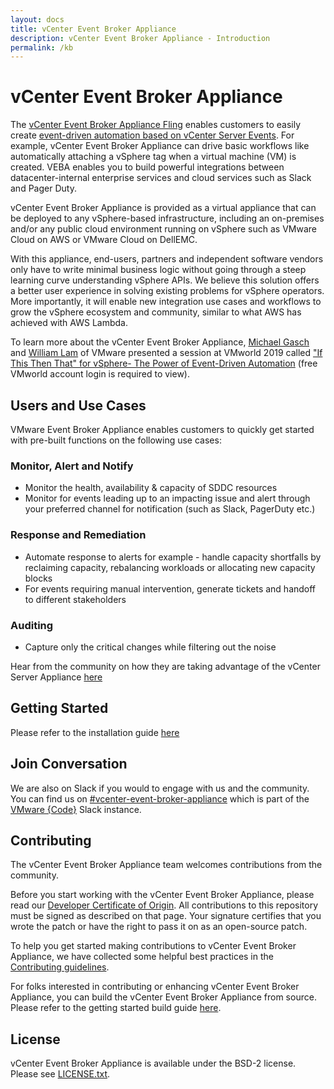 ```yaml
---
layout: docs
title: vCenter Event Broker Appliance
description: vCenter Event Broker Appliance - Introduction
permalink: /kb
---
```


# vCenter Event Broker Appliance

The [vCenter Event Broker Appliance Fling](https://flings.vmware.com/vcenter-event-broker-appliance#summary) enables customers to easily create [event-driven automation based on vCenter Server Events](https://octo.vmware.com/vsphere-power-event-driven-automation/). For example, vCenter Event Broker Appliance can drive basic workflows like automatically attaching a vSphere tag when a virtual machine (VM) is created. VEBA enables you to build powerful integrations between datacenter-internal enterprise services and cloud services such as Slack and Pager Duty.

vCenter Event Broker Appliance is provided as a virtual appliance that can be deployed to any vSphere-based infrastructure, including an on-premises and/or any public cloud environment running on vSphere such as VMware Cloud on AWS or VMware Cloud on DellEMC.

With this appliance, end-users, partners and independent software vendors only have to write minimal business logic without going through a steep learning curve understanding vSphere APIs. We believe this solution offers a better user experience in solving existing problems for vSphere operators. More importantly, it will enable new integration use cases and workflows to grow the vSphere ecosystem and community, similar to what AWS has achieved with AWS Lambda.

To learn more about the vCenter Event Broker Appliance, [Michael Gasch](https://github.com/embano1) and [William Lam](https://github.com/lamw/) of VMware presented a session at VMworld 2019 called ["If This Then That" for vSphere- The Power of Event-Driven Automation](https://videos.vmworld.com/global/2019/videoplayer/29523) (free VMworld account login is required to view).

## Users and Use Cases

VMware Event Broker Appliance enables customers to quickly get started with pre-built functions on the following use cases: 

### Monitor, Alert and Notify
- Monitor the health, availability & capacity of SDDC resources
- Monitor for events leading up to an impacting issue and alert through your preferred channel for notification (such as Slack, PagerDuty etc.)

### Response and Remediation
- Automate response to alerts for example - handle capacity shortfalls by reclaiming capacity, rebalancing workloads or allocating new capacity blocks
- For events requiring manual intervention, generate tickets and handoff to different stakeholders

### Auditing
- Capture only the critical changes while filtering out the noise

Hear from the community on how they are taking advantage of the vCenter Server Appliance [here](users-and-use-cases.md)

## Getting Started

Please refer to the installation guide [here](install-openfaas.md)

## Join Conversation

We are also on Slack if you would to engage with us and the community. You can find us on [#vcenter-event-broker-appliance](https://vmwarecode.slack.com/archives/CQLT9B5AA) which is part of the [VMware {Code}](https://code.vmware.com/web/code/join) Slack instance.

## Contributing

The vCenter Event Broker Appliance team welcomes contributions from the community.

Before you start working with the vCenter Event Broker Appliance, please read our [Developer Certificate of Origin](https://cla.vmware.com/dco). All contributions to this repository must be signed as described on that page. Your signature certifies that you wrote the patch or have the right to pass it on as an open-source patch.

To help you get started making contributions to vCenter Event Broker Appliance, we have collected some helpful best practices in the [Contributing guidelines](contribute-start.md).

For folks interested in contributing or enhancing vCenter Event Broker Appliance, you can build the vCenter Event Broker Appliance from source. Please refer to the getting started build guide [here](getting-started-build.md).

## License

vCenter Event Broker Appliance is available under the BSD-2 license. Please see [LICENSE.txt](LICENSE.txt).
